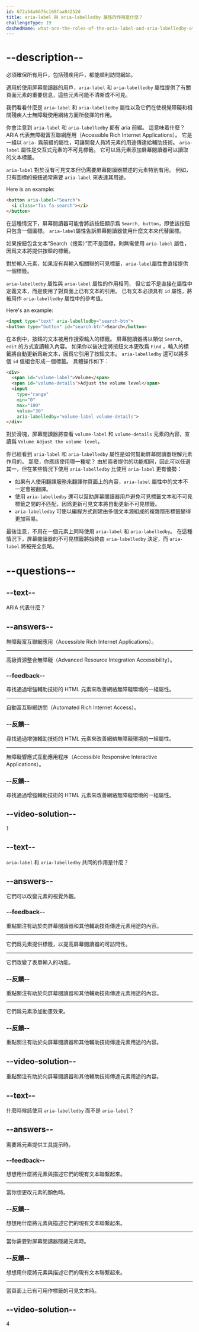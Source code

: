 ```yaml
---
id: 672a54a6675c168faa84252d
title: aria-label 與 aria-labelledby 屬性的作用是什麼？
challengeType: 19
dashedName: what-are-the-roles-of-the-aria-label-and-aria-labelledby-attributes
---
```


# --description--

必須確保所有用戶，包括殘疾用戶，都能順利訪問網站。

適用於使用屏幕閱讀器的用戶，`aria-label` 和 `aria-labelledby` 屬性提供了有關頁面元素的重要信息，這些元素可能不清晰或不可見。

我們看看什麼是 `aria-label` 和 `aria-labelledby` 屬性以及它們在使視覺障礙和相關殘疾人士無障礙使用網絡方面所發揮的作用。

你會注意到 `aria-label` 和 `aria-labelledby` 都有 aria 前綴。 這意味着什麼？ ARIA 代表無障礙富互聯網應用（Accessible Rich Internet Applications）。 它是一組以 `aria-` 爲前綴的屬性，可讓開發人員將元素的用途傳達給輔助技術。 `aria-label` 屬性是交互式元素的不可見標籤。 它可以爲元素添加屏幕閱讀器可以讀取的文本標籤。

`aria-label` 對於沒有可見文本但仍需要屏幕閱讀器描述的元素特別有用。 例如，只有圖標的按鈕通常需要 `aria-label` 來表達其用途。

Here is an example:

```html
<button aria-label="Search">
  <i class="fas fa-search"></i>
</button>
```

在這種情況下，屏幕閱讀器可能會將該按鈕顯示爲 `Search, button`，即使該按鈕只包含一個圖標。 `aria-label`屬性告訴屏幕閱讀器使用什麼文本來代替圖標。

如果按鈕包含文本“Search（搜索）”而不是圖標，則無需使用 `aria-label` 屬性，因爲文本將提供按鈕的標籤。

對於輸入元素，如果沒有與輸入相關聯的可見標籤，`aria-label`屬性會直接提供一個標籤。

`aria-labelledby` 屬性與 `aria-label` 屬性的作用相同， 但它並不是直接在屬性中定義文本，而是使用了對頁面上已有文本的引用。 已有文本必須具有 `id` 屬性，將被用作 `aria-labelledby` 屬性中的參考值。

Here's an example:

```html
<input type="text" aria-labelledby="search-btn">
<button type="button" id="search-btn">Search</button>
```

在本例中，按鈕的文本被用作搜索輸入的標籤。 屏幕閱讀器將以類似 `Search, edit` 的方式宣讀輸入內容。 如果你以後決定將按鈕文本更改爲 `Find` ，輸入的標籤將自動更新爲新文本，因爲它引用了按鈕文本。 `aria-labelledby` 還可以將多個 `id` 值組合形成一個標籤。 具體操作如下：

```html
<div>
  <span id="volume-label">Volume</span>
  <span id="volume-details">Adjust the volume level</span>
  <input
    type="range"
    min="0"
    max="100"
    value="30"
    aria-labelledby="volume-label volume-details">
</div>
```

對於滑塊，屏幕閱讀器將查看 `volume-label` 和 `volume-details` 元素的內容，宣讀爲 `Volume Adjust the volume level`。

你已經看到 `aria-label` 和 `aria-labelledby` 屬性是如何幫助屏幕閱讀器理解元素作用的。 那麼，你應該使用哪一種呢？ 由於兩者提供的功能相同，因此可以任選其一，但在某些情況下使用 `aria-labelledby` 比使用 `aria-label` 更有優勢：

- 如果有人使用翻譯服務來翻譯你頁面上的內容，`aria-label` 屬性中的文本不一定會被翻譯。
- 使用 `aria-labelledby` 還可以幫助屏幕閱讀器用戶避免可見標籤文本和不可見標籤之間的不匹配，因爲更新可見文本將自動更新不可見標籤。
- `aria-labelledby` 可使以編程方式創建由多個文本源組成的複雜隱形標籤變得更加容易。

最後注意，不用在一個元素上同時使用 `aria-label` 和 `aria-labelledby`。 在這種情況下，屏幕閱讀器的不可見標籤將始終由 `aria-labelledby` 決定，而 `aria-label` 將被完全忽略。

# --questions--

## --text--

ARIA 代表什麼？

## --answers--

無障礙富互聯網應用（Accessible Rich Internet Applications）。

---

高級資源整合無障礙（Advanced Resource Integration Accessibility）。

### --feedback--

尋找通過增強輔助技術的 HTML 元素來改善網絡無障礙環境的一組屬性。

---

自動富互聯網訪問（Automated Rich Internet Access）。

### --反饋--

尋找通過增強輔助技術的 HTML 元素來改善網絡無障礙環境的一組屬性。

---

無障礙響應式互動應用程序（Accessible Responsive Interactive Applications）。

### --反饋--

尋找通過增強輔助技術的 HTML 元素來改善網絡無障礙環境的一組屬性。

## --video-solution--

1

## --text--

`aria-label` 和 `aria-labelledby` 共同的作用是什麼？

## --answers--

它們可以改變元素的視覺外觀。

### --feedback--

重點關注有助於向屏幕閱讀器和其他輔助技術傳達元素用途的內容。

---

它們爲元素提供標籤，以提高屏幕閱讀器的可訪問性。

---

它們改變了表單輸入的功能。

### --反饋--

重點關注有助於向屏幕閱讀器和其他輔助技術傳達元素用途的內容。

---

它們爲元素添加動畫效果。

### --反饋--

重點關注有助於向屏幕閱讀器和其他輔助技術傳達元素用途的內容。

## --video-solution--

重點關注有助於向屏幕閱讀器和其他輔助技術傳達元素用途的內容。

## --text--

什麼時候該使用 `aria-labelledby` 而不是 `aria-label`？

## --answers--

需要爲元素提供工具提示時。

### --feedback--

想想用什麼將元素與描述它們的現有文本聯繫起來。

---

當你想更改元素的顏色時。

### --反饋--

想想用什麼將元素與描述它們的現有文本聯繫起來。

---

當你需要對屏幕閱讀器隱藏元素時。

### --反饋--

想想用什麼將元素與描述它們的現有文本聯繫起來。

---

當頁面上已有可用作標籤的可見文本時。

## --video-solution--

4
